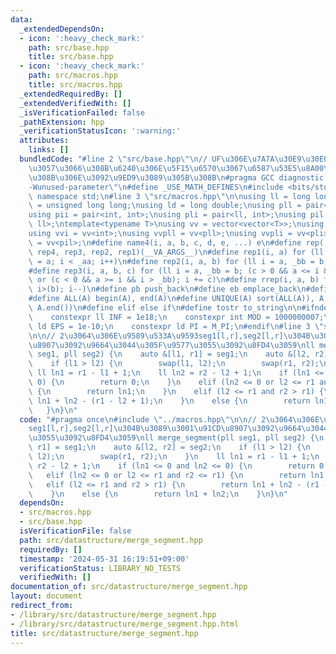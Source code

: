 ```yaml
---
data:
  _extendedDependsOn:
  - icon: ':heavy_check_mark:'
    path: src/base.hpp
    title: src/base.hpp
  - icon: ':heavy_check_mark:'
    path: src/macros.hpp
    title: src/macros.hpp
  _extendedRequiredBy: []
  _extendedVerifiedWith: []
  _isVerificationFailed: false
  _pathExtension: hpp
  _verificationStatusIcon: ':warning:'
  attributes:
    links: []
  bundledCode: "#line 2 \"src/base.hpp\"\n// UF\u306E\u7A7A\u30E9\u30E0\u30C0\u6E21\
    \u3057\u3066\u308B\u6240\u306E\u5F15\u6570\u3067\u6587\u53E5\u8A00\u308F\u308C\
    \u308B\u306E\u3092\u9ED9\u3089\u305B\u308B\n#pragma GCC diagnostic ignored \"\
    -Wunused-parameter\"\n#define _USE_MATH_DEFINES\n#include <bits/stdc++.h>\nusing\
    \ namespace std;\n#line 3 \"src/macros.hpp\"\n\nusing ll = long long;\nusing ull\
    \ = unsigned long long;\nusing ld = long double;\nusing pll = pair<ll, ll>;\n\
    using pii = pair<int, int>;\nusing pli = pair<ll, int>;\nusing pil = pair<int,\
    \ ll>;\ntemplate<typename T>\nusing vv = vector<vector<T>>;\nusing vvl = vv<ll>;\n\
    using vvi = vv<int>;\nusing vvpll = vv<pll>;\nusing vvpli = vv<pli>;\nusing vvpil\
    \ = vv<pil>;\n#define name4(i, a, b, c, d, e, ...) e\n#define rep(...) name4(__VA_ARGS__,\
    \ rep4, rep3, rep2, rep1)(__VA_ARGS__)\n#define rep1(i, a) for (ll i = 0, _aa\
    \ = a; i < _aa; i++)\n#define rep2(i, a, b) for (ll i = a, _bb = b; i < _bb; i++)\n\
    #define rep3(i, a, b, c) for (ll i = a, _bb = b; (c > 0 && a <= i && i < _bb)\
    \ or (c < 0 && a >= i && i > _bb); i += c)\n#define rrep(i, a, b) for (ll i=(a);\
    \ i>(b); i--)\n#define pb push_back\n#define eb emplace_back\n#define mkp make_pair\n\
    #define ALL(A) begin(A), end(A)\n#define UNIQUE(A) sort(ALL(A)), A.erase(unique(ALL(A)),\
    \ A.end())\n#define elif else if\n#define tostr to_string\n\n#ifndef CONSTANTS\n\
    \    constexpr ll INF = 1e18;\n    constexpr int MOD = 1000000007;\n    constexpr\
    \ ld EPS = 1e-10;\n    constexpr ld PI = M_PI;\n#endif\n#line 3 \"src/datastructure/merge_segment.hpp\"\
    \n\n// 2\u3064\u306E\u9589\u533A\u9593seg1[l,r],seg2[l,r]\u304B\u3089\u3001\u91CD\
    \u8907\u3092\u9664\u3044\u305F\u9577\u3055\u3092\u8FD4\u3059\nll merge_segment(pll\
    \ seg1, pll seg2) {\n    auto &[l1, r1] = seg1;\n    auto &[l2, r2] = seg2;\n\
    \    if (l1 > l2) {\n        swap(l1, l2);\n        swap(r1, r2);\n    }\n   \
    \ ll ln1 = r1 - l1 + 1;\n    ll ln2 = r2 - l2 + 1;\n    if (ln1 <= 0 and ln2 <=\
    \ 0) {\n        return 0;\n    }\n    elif (ln2 <= 0 or l2 <= r1 and r2 <= r1)\
    \ {\n        return ln1;\n    }\n    elif (l2 <= r1 and r2 > r1) {\n        return\
    \ ln1 + ln2 - (r1 - l2 + 1);\n    }\n    else {\n        return ln1 + ln2;\n \
    \   }\n}\n"
  code: "#pragma once\n#include \"../macros.hpp\"\n\n// 2\u3064\u306E\u9589\u533A\u9593\
    seg1[l,r],seg2[l,r]\u304B\u3089\u3001\u91CD\u8907\u3092\u9664\u3044\u305F\u9577\
    \u3055\u3092\u8FD4\u3059\nll merge_segment(pll seg1, pll seg2) {\n    auto &[l1,\
    \ r1] = seg1;\n    auto &[l2, r2] = seg2;\n    if (l1 > l2) {\n        swap(l1,\
    \ l2);\n        swap(r1, r2);\n    }\n    ll ln1 = r1 - l1 + 1;\n    ll ln2 =\
    \ r2 - l2 + 1;\n    if (ln1 <= 0 and ln2 <= 0) {\n        return 0;\n    }\n \
    \   elif (ln2 <= 0 or l2 <= r1 and r2 <= r1) {\n        return ln1;\n    }\n \
    \   elif (l2 <= r1 and r2 > r1) {\n        return ln1 + ln2 - (r1 - l2 + 1);\n\
    \    }\n    else {\n        return ln1 + ln2;\n    }\n}\n"
  dependsOn:
  - src/macros.hpp
  - src/base.hpp
  isVerificationFile: false
  path: src/datastructure/merge_segment.hpp
  requiredBy: []
  timestamp: '2024-05-31 16:19:51+09:00'
  verificationStatus: LIBRARY_NO_TESTS
  verifiedWith: []
documentation_of: src/datastructure/merge_segment.hpp
layout: document
redirect_from:
- /library/src/datastructure/merge_segment.hpp
- /library/src/datastructure/merge_segment.hpp.html
title: src/datastructure/merge_segment.hpp
---
```

